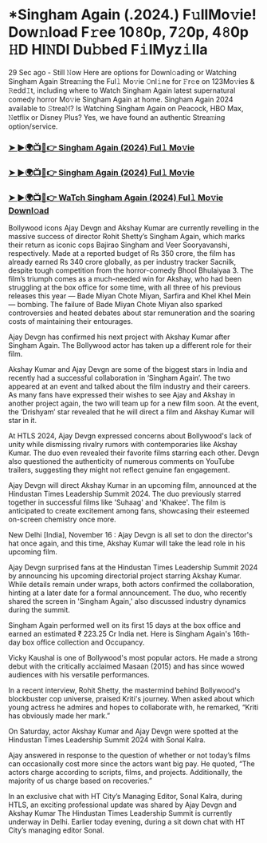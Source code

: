# *Singham Again (.2024.) F𝚞llMo𝚟ie! Dow𝚗load F𝚛ee 10𝟾0p, 7𝟸0p, 4𝟾0p 𝙷D HI𝙽DI Du𝚋bed F𝚒lMyz𝚒lla

29 Sec ago - Still 𝙽ow Here are options for Downl𝚘ading or Watching Singham Again Strea𝚖ing the Ful𝚕 Mo𝚟ie 𝙾nl𝚒ne for 𝙵r𝚎e on 123Mo𝚟ies & 𝚁edd𝙸t, including where to Watch Singham Again latest supernatural comedy horror Mo𝚟ie Singham Again at home. Singham Again 2024 available to 𝚂trea𝙼? Is Watching Singham Again on Peacock, HBO Max, 𝙽etflix or Disney Plus? Yes, we have found an authentic Strea𝚖ing option/service.

<h3><a href="https://mediaonestream.com/en/movie/1014214/singham-again.github">➤ ►🌍📺📱👉 Singham Again (2024) Ful𝚕 Mo𝚟ie</a></h3>

<h3><a href="https://mediaonestream.com/en/movie/1014214/singham-again.github">➤ ►🌍📺📱👉 Singham Again (2024) Ful𝚕 Mo𝚟ie</a></h3>

<h3><a href="https://mediaonestream.com/en/movie/1014214/singham-again.github">➤ ►🌍📺📱👉 WaTch Singham Again (2024) Ful𝚕 Mo𝚟ie Downl𝚘ad</a></h3>

Bollywood icons Ajay Devgn and Akshay Kumar are currently revelling in the massive success of director Rohit Shetty’s Singham Again, which marks their return as iconic cops Bajirao Singham and Veer Sooryavanshi, respectively. Made at a reported budget of Rs 350 crore, the film has already earned Rs 340 crore globally, as per industry tracker Sacnilk, despite tough competition from the horror-comedy Bhool Bhulaiyaa 3. The film’s triumph comes as a much-needed win for Akshay, who had been struggling at the box office for some time, with all three of his previous releases this year — Bade Miyan Chote Miyan, Sarfira and Khel Khel Mein — bombing. The failure of Bade Miyan Chote Miyan also sparked controversies and heated debates about star remuneration and the soaring costs of maintaining their entourages.

Ajay Devgn has confirmed his next project with Akshay Kumar after Singham Again. The Bollywood actor has taken up a different role for their film.

Akshay Kumar and Ajay Devgn are some of the biggest stars in India and recently had a successful collaboration in ‘Singham Again’. The two appeared at an event and talked about the film industry and their careers. As many fans have expressed their wishes to see Ajay and Akshay in another project again, the two will team up for a new film soon. At the event, the ‘Drishyam’ star revealed that he will direct a film and Akshay Kumar will star in it.

At HTLS 2024, Ajay Devgn expressed concerns about Bollywood's lack of unity while dismissing rivalry rumors with contemporaries like Akshay Kumar. The duo even revealed their favorite films starring each other. Devgn also questioned the authenticity of numerous comments on YouTube trailers, suggesting they might not reflect genuine fan engagement.

Ajay Devgn will direct Akshay Kumar in an upcoming film, announced at the Hindustan Times Leadership Summit 2024. The duo previously starred together in successful films like 'Suhaag' and 'Khakee'. The film is anticipated to create excitement among fans, showcasing their esteemed on-screen chemistry once more.

New Delhi [India], November 16 : Ajay Devgn is all set to don the director's hat once again, and this time, Akshay Kumar will take the lead role in his upcoming film.

Ajay Devgn surprised fans at the Hindustan Times Leadership Summit 2024 by announcing his upcoming directorial project starring Akshay Kumar. While details remain under wraps, both actors confirmed the collaboration, hinting at a later date for a formal announcement. The duo, who recently shared the screen in 'Singham Again,' also discussed industry dynamics during the summit.

Singham Again performed well on its first 15 days at the box office and earned an estimated ₹ 223.25 Cr India net. Here is Singham Again's 16th-day box office collection and Occupancy.

Vicky Kaushal is one of Bollywood's most popular actors. He made a strong debut with the critically acclaimed Masaan (2015) and has since wowed audiences with his versatile performances.

In a recent interview, Rohit Shetty, the mastermind behind Bollywood's blockbuster cop universe, praised Kriti's journey. When asked about which young actress he admires and hopes to collaborate with, he remarked, “Kriti has obviously made her mark.”

On Saturday, actor Akshay Kumar and Ajay Devgn were spotted at the Hindustan Times Leadership Summit 2024 with Sonal Kalra.

Ajay answered in response to the question of whether or not today’s films can occasionally cost more since the actors want big pay. He quoted, “The actors charge according to scripts, films, and projects. Additionally, the majority of us charge based on recoveries.”

In an exclusive chat with HT City’s Managing Editor, Sonal Kalra, during HTLS, an exciting professional update was shared by Ajay Devgn and Akshay Kumar The Hindustan Times Leadership Summit is currently underway in Delhi. Earlier today evening, during a sit down chat with HT City’s managing editor Sonal.

